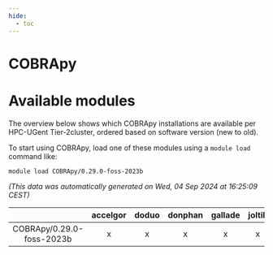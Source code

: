 ```yaml
---
hide:
  - toc
---
```


COBRApy
=======

# Available modules


The overview below shows which COBRApy installations are available per HPC-UGent Tier-2cluster, ordered based on software version (new to old).

To start using COBRApy, load one of these modules using a `module load` command like:

```shell
module load COBRApy/0.29.0-foss-2023b
```

*(This data was automatically generated on Wed, 04 Sep 2024 at 16:25:09 CEST)*  

| |accelgor|doduo|donphan|gallade|joltik|shinx|skitty|
| :---: | :---: | :---: | :---: | :---: | :---: | :---: | :---: |
|COBRApy/0.29.0-foss-2023b|x|x|x|x|x|-|x|
